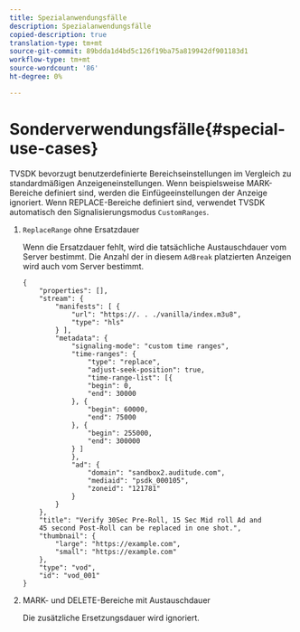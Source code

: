```yaml
---
title: Spezialanwendungsfälle
description: Spezialanwendungsfälle
copied-description: true
translation-type: tm+mt
source-git-commit: 89bdda1d4bd5c126f19ba75a819942df901183d1
workflow-type: tm+mt
source-wordcount: '86'
ht-degree: 0%

---
```



# Sonderverwendungsfälle{#special-use-cases}

TVSDK bevorzugt benutzerdefinierte Bereichseinstellungen im Vergleich zu standardmäßigen Anzeigeneinstellungen. Wenn beispielsweise MARK-Bereiche definiert sind, werden die Einfügeeinstellungen der Anzeige ignoriert. Wenn REPLACE-Bereiche definiert sind, verwendet TVSDK automatisch den Signalisierungsmodus `CustomRanges`.

1. `ReplaceRange` ohne Ersatzdauer

   Wenn die Ersatzdauer fehlt, wird die tatsächliche Austauschdauer vom Server bestimmt. Die Anzahl der in diesem `AdBreak` platzierten Anzeigen wird auch vom Server bestimmt.

   ```
   {
       "properties": [],
       "stream": {
           "manifests": [ {
               "url": "https://. . ./vanilla/index.m3u8",
               "type": "hls"
           } ],
           "metadata": {
               "signaling-mode": "custom time ranges",
               "time-ranges": {
                   "type": "replace",
                   "adjust-seek-position": true,
                   "time-range-list": [{
                   "begin": 0,
                   "end": 30000
               }, {
                   "begin": 60000,
                   "end": 75000
               }, {
                   "begin": 255000,
                   "end": 300000
               } ]
               },
               "ad": {             
                   "domain": "sandbox2.auditude.com",
                   "mediaid": "psdk_000105",
                   "zoneid": "121781"
               }     
           }
       },
       "title": "Verify 30Sec Pre-Roll, 15 Sec Mid roll Ad and 
       45 second Post-Roll can be replaced in one shot.",
       "thumbnail": {
           "large": "https://example.com",
           "small": "https://example.com"
       },
       "type": "vod",
       "id": "vod_001"
   }
   ```

1. MARK- und DELETE-Bereiche mit Austauschdauer

   Die zusätzliche Ersetzungsdauer wird ignoriert.
